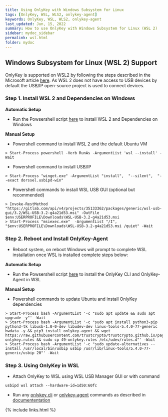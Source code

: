 ```yaml
---
title: Using OnlyKey with Windows Subsystem for Linux
tags: [OnlyKey, WSL, WLS2, onlykey-agent]
keywords: OnlyKey, WSL, WLS2, onlykey-agent
last_updated: Jun, 15, 2022
summary: How to use OnlyKey with Windows Subsystem for Linux (WSL 2)
sidebar: mydoc_sidebar
permalink: wsl.html
folder: mydoc
---
```


## Windows Subsystem for Linux (WSL 2) Support

OnlyKey is supported on WSL2 by following the steps described in the Microsoft article [here](https://docs.microsoft.com/en-us/windows/wsl/connect-usb). As WSL 2 does not have access to USB devices by default the USB/IP open-source project is used to connect devices. 

### Step 1. Install WSL 2 and Dependencies on Windows

**Automatic Setup**
- Run the Powsershell script <a href="https://raw.githubusercontent.com/trustcrypto/trustcrypto.github.io/pages/InstallOnlyKeyAgent-Step2.ps1" target="_blank" download="InstallOnlyKeyAgent-Step2.ps1">here</a> to install WSL 2 and Dependencies on Windows


**Manual Setup**
- Powershell command to install WSL 2 and the default Ubuntu VM
```
> Start-Process powershell -Verb RunAs -ArgumentList 'wsl --install' -Wait  
```
- Powershell command to install USB/IP
```
> Start-Process "winget.exe" -ArgumentList "install",  "--silent",  "--exact dorssel.usbipd-win"
```
- Powershell commands to install WSL USB GUI (optional but recommended)
```
> Invoke-RestMethod "https://gitlab.com/api/v4/projects/35133362/packages/generic/wsl-usb-gui/3.2/WSL-USB-3.2-g4a21d53.msi" -OutFile $env:USERPROFILE\Downloads\WSL-USB-3.2-g4a21d53.msi
> Start-Process "msiexec.exe"  -ArgumentList "/I", "$env:USERPROFILE\Downloads\WSL-USB-3.2-g4a21d53.msi /quiet" -Wait
```

### Step 2. Reboot and Install OnlyKey-Agent

- Reboot system, on reboot Windows will prompt to complete WSL installation once WSL is installed complete steps below:

**Automatic Setup**

- Run the Powsershell script <a href="https://raw.githubusercontent.com/trustcrypto/trustcrypto.github.io/pages/InstallWSL-Step1.ps1" target="_blank" download="InstallWSL-Step1.ps1">here</a> to install the OnlyKey CLI and OnlyKey-Agent in WSL

**Manual Setup**

- Powershell commands to update Ubuntu and install OnlyKey dependencies
```
> Start-Process bash -ArgumentList '-c "sudo apt update && sudo apt upgrade -y"' -Wait 
> Start-Process bash -ArgumentList '-c "sudo apt install python3-pip python3-tk libusb-1.0-0-dev libudev-dev linux-tools-5.4.0-77-generic hwdata -y && pip3 install onlykey-agent && wget https://raw.githubusercontent.com/trustcrypto/trustcrypto.github.io/pages/49-onlykey.rules && sudo cp 49-onlykey.rules /etc/udev/rules.d"' -Wait
> Start-Process bash -ArgumentList '-c "sudo update-alternatives --install /usr/local/bin/usbip usbip /usr/lib/linux-tools/5.4.0-77-generic/usbip 20"' -Wait
```

### Step 3. Using OnlyKey in WSL

- Attach OnlyKey to WSL using WSL USB Manager GUI or with command
```
usbipd wsl attach --hardware-id=1d50:60fc
```
- Run any [onlykey cli](https://docs.crp.to/command-line.html) or [onlykey-agent](https://docs.crp.to/onlykey-agent.html) commands as described in [documententation](https://docs.crp.to/index.html#apps)


{% include links.html %}
